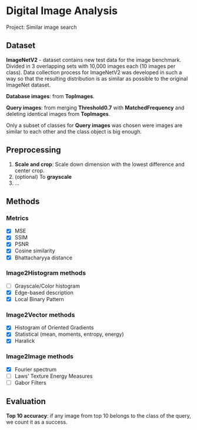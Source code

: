 # Digital Image Analysis
Project: Similar image search

## Dataset
__ImageNetV2__ - dataset contains new test data for the image benchmark. Divided in 3 overlapping sets with 10,000 images each (10 images per class). Data collection process for ImageNetV2 was developed in such a way so that the resulting distribution is as similar as possible to the original ImageNet dataset. 

__Database images__: from __TopImages__.

__Query images__: from merging __Threshold0.7__ with __MatchedFrequency__ and deleting identical images from __TopImages__. 

Only a subset of classes for __Query images__ was chosen were images are similar to each other and the class object is big enough.

## Preprocessing
1. __Scale and crop__: Scale down dimension with the lowest difference and center crop.
2. (optional) To __grayscale__ 
3. ...  

## Methods

### Metrics
- [x] MSE
- [x] SSIM
- [x] PSNR
- [x] Cosine similarity
- [x] Bhattacharyya distance

### Image2Histogram methods
- [ ] Grayscale/Color histogram
- [x] Edge-based description
- [x] Local Binary Pattern

### Image2Vector methods
- [x] Histogram of Oriented Gradients
- [x] Statistical (mean, moments, entropy, energy)
- [x] Haralick

### Image2Image methods
- [x] Fourier spectrum
- [ ] Laws’ Texture Energy Measures
- [ ] Gabor Filters

## Evaluation
__Top 10 accuracy__: if any image from top 10 belongs to the class of the query, we count it as a success.
